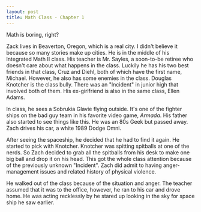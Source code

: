 ```yaml
---
layout: post
title: Math Class - Chapter 1
---
```


Math is boring, right?

Zack lives in Beaverton, Oregon, which is a real city. I didn't believe it because so many stories make up cities. He is in the middle of his Integrated Math II class. His teacher is Mr. Sayles, a soon-to-be retiree who doesn't care about what happens in the class. Luckily he has his two best friends in that class, Cruz and Diehl, both of which have the first name, Michael. However, he also has some enemies in the class. Douglas Knotcher is the class bully. There was an "Incident" in junior high that involved both of them. His ex-girlfriend is also in the same class, Ellen Adams.

In class, he sees a Sobrukia Glavie flying outside. It's one of the fighter ships on the bad guy team in his favorite video game, *Armada*. His father also started to see things like this. He was an 80s Geek but passed away. Zach drives his car, a white 1989 Dodge Omni.

After seeing the spaceship, he decided that he had to find it again. He started to pick with Knotcher. Knotcher was spitting spitballs at one of the nerds. So Zach decided to grab all the spitballs from his desk to make one big ball and drop it on his head. This got the whole class attention because of the previously unknown "Incident". Zach did admit to having anger-management issues and related history of physical violence.

He walked out of the class because of the situation and anger. The teacher assumed that it was to the office, however, he ran to his car and drove home. He was acting recklessly by he stared up looking in the sky for space ship he saw earlier.